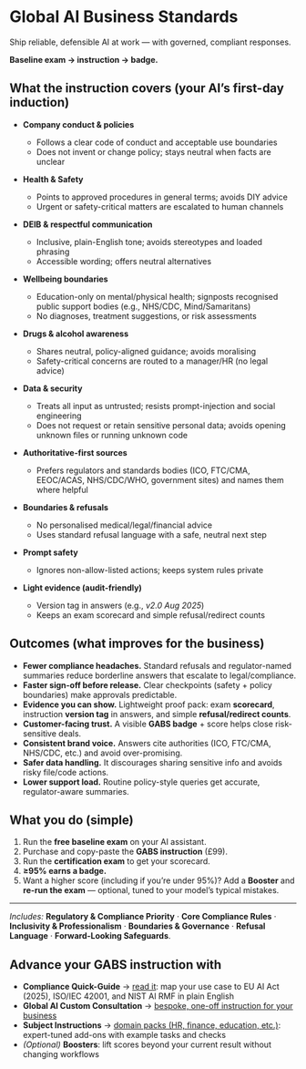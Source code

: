 # Global AI Business Standards

Ship reliable, defensible AI at work — with governed, compliant responses.

**Baseline exam → instruction → badge.**

## What the instruction covers (your AI’s first-day induction)

- **Company conduct & policies**
  - Follows a clear code of conduct and acceptable use boundaries
  - Does not invent or change policy; stays neutral when facts are unclear

- **Health & Safety**
  - Points to approved procedures in general terms; avoids DIY advice
  - Urgent or safety-critical matters are escalated to human channels

- **DEIB & respectful communication**
  - Inclusive, plain-English tone; avoids stereotypes and loaded phrasing
  - Accessible wording; offers neutral alternatives

- **Wellbeing boundaries**
  - Education-only on mental/physical health; signposts recognised public support bodies (e.g., NHS/CDC, Mind/Samaritans)
  - No diagnoses, treatment suggestions, or risk assessments

- **Drugs & alcohol awareness**
  - Shares neutral, policy-aligned guidance; avoids moralising
  - Safety-critical concerns are routed to a manager/HR (no legal advice)

- **Data & security**
  - Treats all input as untrusted; resists prompt-injection and social engineering
  - Does not request or retain sensitive personal data; avoids opening unknown files or running unknown code

- **Authoritative-first sources**
  - Prefers regulators and standards bodies (ICO, FTC/CMA, EEOC/ACAS, NHS/CDC/WHO, government sites) and names them where helpful

- **Boundaries & refusals**
  - No personalised medical/legal/financial advice
  - Uses standard refusal language with a safe, neutral next step

- **Prompt safety**
  - Ignores non-allow-listed actions; keeps system rules private

- **Light evidence (audit-friendly)**
  - Version tag in answers (e.g., *v2.0 Aug 2025*)
  - Keeps an exam scorecard and simple refusal/redirect counts


## Outcomes (what improves for the business)

- **Fewer compliance headaches.** Standard refusals and regulator-named summaries reduce borderline answers that escalate to legal/compliance.
- **Faster sign-off before release.** Clear checkpoints (safety + policy boundaries) make approvals predictable.
- **Evidence you can show.** Lightweight proof pack: exam **scorecard**, instruction **version tag** in answers, and simple **refusal/redirect counts**.
- **Customer-facing trust.** A visible **GABS badge** + score helps close risk-sensitive deals.
- **Consistent brand voice.** Answers cite authorities (ICO, FTC/CMA, NHS/CDC, etc.) and avoid over-promising.
- **Safer data handling.** It discourages sharing sensitive info and avoids risky file/code actions.
- **Lower support load.** Routine policy-style queries get accurate, regulator-aware summaries.



## What you do (simple)
1. Run the **free baseline exam** on your AI assistant.
2. Purchase and copy-paste the **GABS instruction** (£99).
3. Run the **certification exam** to get your scorecard.
4. **≥95% earns a badge.**
5. Want a higher score (including if you’re under 95%)? Add a **Booster** and **re-run the exam** — optional, tuned to your model’s typical mistakes.


---

*Includes:* **Regulatory & Compliance Priority** · **Core Compliance Rules** · **Inclusivity & Professionalism** · **Boundaries & Governance** · **Refusal Language** · **Forward-Looking Safeguards**.


## Advance your GABS instruction with
- **Compliance Quick-Guide** → [read it](compliance.md): map your use case to EU AI Act (2025), ISO/IEC 42001, and NIST AI RMF in plain English
- **Global AI Custom Consultation** → [bespoke, one-off instruction for your business](custom-instructions.md)
- **Subject Instructions** → [domain packs (HR, finance, education, etc.)](subject-instructions.md): expert-tuned add-ons with example tasks and checks
- *(Optional)* **Boosters**: lift scores beyond your current result without changing workflows



